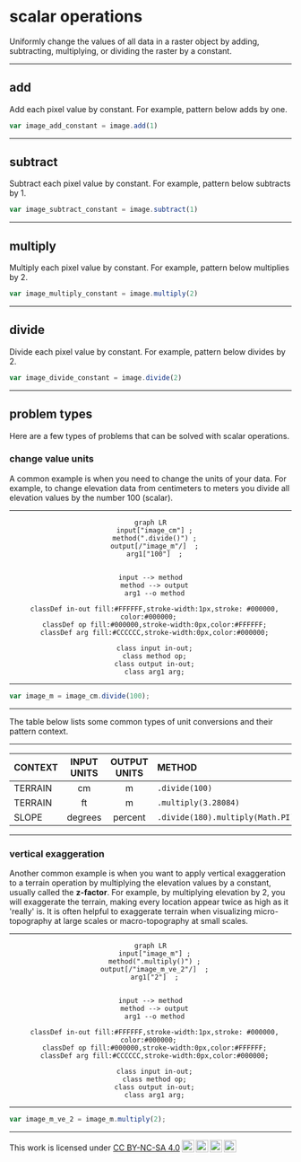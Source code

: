 # __scalar operations__

Uniformly change the values of all data in a raster object by adding, subtracting, multiplying, or dividing the raster by a constant.   

---  

## __add__  

Add each pixel value by constant. For example, pattern below adds by one.  

```js
var image_add_constant = image.add(1)

```

---  

## __subtract__

Subtract each pixel value by constant. For example, pattern below subtracts by 1.

```js
var image_subtract_constant = image.subtract(1)

```

---

## __multiply__

Multiply each pixel value by constant. For example, pattern below multiplies by 2.

```js
var image_multiply_constant = image.multiply(2)

```

---

## __divide__

Divide each pixel value by constant. For example, pattern below divides by 2.

```js
var image_divide_constant = image.divide(2)

```

---  

## __problem types__     

Here are a few types of problems that can be solved with scalar operations.  

### __change value units__ 

A common example is when you need to change the units of your data. For example, to change elevation data from centimeters to meters you divide all elevation values by the number 100 (scalar).   

---  

<center>

``` mermaid
graph LR
  input["image_cm"] ;
  method(".divide()") ;
  output[/"image_m"/]  ;
  arg1["100"]  ;


  input --> method  
  method --> output
  arg1 --o method

  classDef in-out fill:#FFFFFF,stroke-width:1px,stroke: #000000, color:#000000; 
  classDef op fill:#000000,stroke-width:0px,color:#FFFFFF;
  classDef arg fill:#CCCCCC,stroke-width:0px,color:#000000;
  
  class input in-out;
  class method op;
  class output in-out;
  class arg1 arg;
```

</center>

---  

```js
var image_m = image_cm.divide(100);
```

---  

The table below lists some common types of unit conversions and their pattern context.

---  

| CONTEXT                   | INPUT UNITS   | OUTPUT UNITS      | METHOD                        |
| :--                       |:--:           | :--:              | :--                           |
| TERRAIN                   | cm            | m                 | ```.divide(100)```            | 
| TERRAIN                   | ft            | m                 | ```.multiply(3.28084)```      |  
| SLOPE                     | degrees       | percent           | ```.divide(180).multiply(Math.PI).tan().multiply(100)```  |

---  

### __vertical exaggeration__ 

Another common example is when you want to apply vertical exaggeration to a terrain operation by multiplying the elevation values by a constant, usually called the __z-factor__. For example, by multiplying elevation by 2, you will exaggerate the terrain, making every location appear twice as high as it 'really' is. It is often helpful to exaggerate terrain when visualizing micro-topography at large scales or macro-topography at small scales. 

---  

<center>

``` mermaid
graph LR
  input["image_m"] ;
  method(".multiply()") ;
  output[/"image_m_ve_2"/]  ;
  arg1["2"]  ;


  input --> method  
  method --> output
  arg1 --o method

  classDef in-out fill:#FFFFFF,stroke-width:1px,stroke: #000000, color:#000000; 
  classDef op fill:#000000,stroke-width:0px,color:#FFFFFF;
  classDef arg fill:#CCCCCC,stroke-width:0px,color:#000000;
  
  class input in-out;
  class method op;
  class output in-out;
  class arg1 arg;
```

</center>

---  

```js
var image_m_ve_2 = image_m.multiply(2);
```

---

<p xmlns:cc="http://creativecommons.org/ns#" >This work is licensed under <a href="https://creativecommons.org/licenses/by-nc-sa/4.0/?ref=chooser-v1" target="_blank" rel="license noopener noreferrer" style="display:inline-block;">CC BY-NC-SA 4.0<img style="height:22px!important;margin-left:3px;vertical-align:text-bottom;" src="https://mirrors.creativecommons.org/presskit/icons/cc.svg?ref=chooser-v1" alt=""><img style="height:22px!important;margin-left:3px;vertical-align:text-bottom;" src="https://mirrors.creativecommons.org/presskit/icons/by.svg?ref=chooser-v1" alt=""><img style="height:22px!important;margin-left:3px;vertical-align:text-bottom;" src="https://mirrors.creativecommons.org/presskit/icons/nc.svg?ref=chooser-v1" alt=""><img style="height:22px!important;margin-left:3px;vertical-align:text-bottom;" src="https://mirrors.creativecommons.org/presskit/icons/sa.svg?ref=chooser-v1" alt=""></a></p>